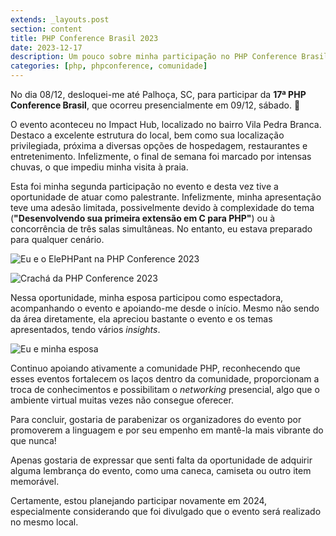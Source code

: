 ```yaml
---
extends: _layouts.post
section: content
title: PHP Conference Brasil 2023
date: 2023-12-17
description: Um pouco sobre minha participação no PHP Conference Brasil 2023
categories: [php, phpconference, comunidade]
---
```


No dia 08/12, desloquei-me até Palhoça, SC, para participar da **17ª PHP Conference Brasil**, que ocorreu presencialmente em 09/12, sábado. 🐘

O evento aconteceu no Impact Hub, localizado no bairro Vila Pedra Branca. Destaco a excelente estrutura do local, bem como sua 
localização privilegiada, próxima a diversas opções de hospedagem, restaurantes e entretenimento. 
Infelizmente, o final de semana foi marcado por intensas chuvas, o que impediu minha visita à praia.

Esta foi minha segunda participação no evento e desta vez tive a oportunidade de atuar como palestrante. Infelizmente, 
minha apresentação teve uma adesão limitada, possivelmente devido à complexidade do tema (**"Desenvolvendo sua primeira extensão em C para PHP"**) ou 
à concorrência de três salas simultâneas. No entanto, eu estava preparado para qualquer cenário.

![Eu e o ElePHPant na PHP Conference 2023](/assets/images/blog/php-conference-2023.jpg)

![Crachá da  PHP Conference 2023](/assets/images/blog/php-conference-2023-cracha.jpeg)

Nessa oportunidade, minha esposa participou como espectadora, acompanhando o evento e apoiando-me desde o início. 
Mesmo não sendo da área diretamente, ela apreciou bastante o evento e os temas apresentados, tendo vários _insights_.

![Eu e minha esposa](/assets/images/blog/php-conference-2023-agatha.jpeg)

Continuo apoiando ativamente a comunidade PHP, reconhecendo que esses eventos fortalecem os laços dentro da comunidade, 
proporcionam a troca de conhecimentos e possibilitam o _networking_ presencial, algo que o ambiente virtual muitas vezes não consegue oferecer.

Para concluir, gostaria de parabenizar os organizadores do evento por promoverem a linguagem e por seu empenho em mantê-la mais vibrante do que nunca!

Apenas gostaria de expressar que senti falta da oportunidade de adquirir alguma lembrança do evento, como uma caneca, camiseta ou outro item memorável.

Certamente, estou planejando participar novamente em 2024, especialmente considerando que foi divulgado que o evento será realizado no mesmo local.
